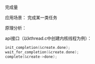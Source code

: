 完成量

应用场景：
完成某一类任务

原理分析：

api接口（以kthread.c中创建内核线程为例）：
```c
init_completion(&create.done);
wait_for_completion(&create.done);
complete(&create->done);
```
